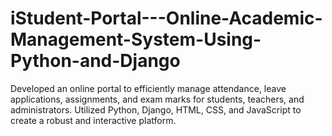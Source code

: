 # iStudent-Portal---Online-Academic-Management-System-Using-Python-and-Django
Developed an online portal to efficiently manage attendance, leave applications, assignments, and exam marks for students, teachers, and administrators. Utilized Python, Django, HTML, CSS, and JavaScript to create a robust and interactive platform. 
